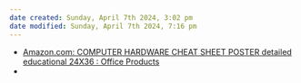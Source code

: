 ```yaml
---
date created: Sunday, April 7th 2024, 3:02 pm
date modified: Sunday, April 7th 2024, 7:16 pm
---
```


- [Amazon.com: COMPUTER HARDWARE CHEAT SHEET POSTER detailed educational 24X36 : Office Products](https://www.amazon.com/dp/B00B8CGTMM/?coliid=I2NUWW7D2ZXDJ3&colid=7TNCPHDLWHYB&ref_=list_c_wl_lv_ov_lig_dp_it&th=1) 
- 